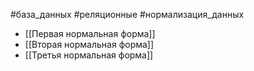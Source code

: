 #база_данных #реляционные #нормализация_данных

- [[Первая нормальная форма]]
- [[Вторая нормальная форма]]
- [[Третья нормальная форма]]
